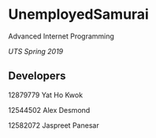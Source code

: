 # UnemployedSamurai



Advanced Internet Programming

<i>UTS Spring 2019</i>



## Developers

12879779 Yat Ho Kwok

12544502 Alex Desmond

12582072 Jaspreet Panesar

